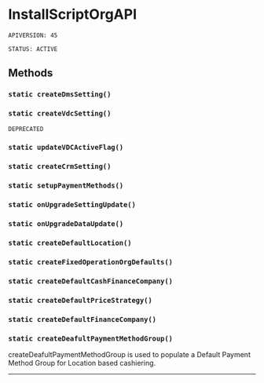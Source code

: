 # InstallScriptOrgAPI

`APIVERSION: 45`

`STATUS: ACTIVE`

## Methods

### `static createDmsSetting()`

### `static createVdcSetting()`

`DEPRECATED`

### `static updateVDCActiveFlag()`

### `static createCrmSetting()`

### `static setupPaymentMethods()`

### `static onUpgradeSettingUpdate()`

### `static onUpgradeDataUpdate()`

### `static createDefaultLocation()`

### `static createFixedOperationOrgDefaults()`

### `static createDefaultCashFinanceCompany()`

### `static createDefaultPriceStrategy()`

### `static createDefaultFinanceCompany()`

### `static createDeafultPaymentMethodGroup()`

createDeafultPaymentMethodGroup is used to populate a Default Payment Method Group for Location based cashiering.

***
